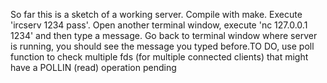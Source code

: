 So far this is a sketch of a working server. Compile with make. Execute 'ircserv 1234 pass'. Open another terminal window, execute 'nc 127.0.0.1 1234' and then type a message. Go back to terminal window where server is running, you should see the message you typed before.TO DO, use poll function to check multiple fds (for multiple connected clients) that might have a POLLIN (read) operation pending

